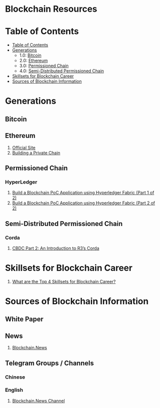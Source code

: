 # Blockchain Resources
Table of Contents
=================
   * [Table of Contents](#table-of-contents)
   * [Generations](#blockchain-changes)
      * 1.0: [Bitcoin](#bitcoin)
      * 2.0: [Ethereum](#ethereum)
      * 3.0: [Permissioned Chain](#permissioned-chain)
      * 4.0: [Semi-Distributed Permissioned Chain](#semo-distributed-permissioned-chain)
   * [Skillsets for Blockchain Career](#skillsets-for-blockchain-career)
   * [Sources of Blockchain Information](#sources-of-blockchain-information)
     
# Generations
## Bitcoin
## Ethereum
1. [Official Site](https://www.ethereum.org/)
1. [Building a Private Chain](https://medium.com/blockchainbistro/set-up-a-private-ethereum-blockchain-and-deploy-your-first-solidity-smart-contract-on-the-caa8334c343d)
## Permissioned Chain
### HyperLedger
1. [Build a Blockchain PoC Application using Hyperledger Fabric (Part 1 of 2)](https://blockchain.news/Post?id=55e9afea-12ca-47e5-b4da-d9f16851f496)
1. [Build a Blockchain PoC Application using Hyperledger Fabric (Part 2 of 2)](https://blockchain.news/Post?id=Build-a-Blockchain-PoC-Application-using-Hyperledger-Fabric-Series-2-of-2-3e0387d3-62eb-4631-adaf-1b37683c80af)
## Semi-Distributed Permissioned Chain
### Corda
1. [CBDC Part 2: An Introduction to R3’s Corda](https://blockchain.news/Post?id=80d4f9d2-ce9f-4dbb-8cae-cd582676083a)
# Skillsets for Blockchain Career
1. [What are the Top 4 Skillsets for Blockchain Career?](https://blockchain.news/Post?id=What-are-the-Top-4-Skillsets-for-Blockchain-Career-1c1799aa-d18e-4f35-8660-57beb79bc64a)
# Sources of Blockchain Information
## White Paper
## News
1. [Blockchain.News](https://blockchain.news)
## Telegram Groups / Channels
### Chinese
### English
1. [Blockchain.News Channel](https://t.me/blockchainnewsofficial)
